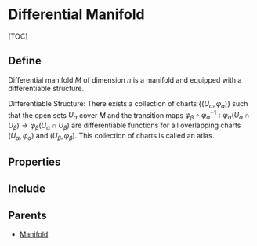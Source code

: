 # Differential Manifold

[TOC]

## Define

Differential manifold $M$ of dimension $n$ is a manifold and equipped with a differentiable structure.

Differentiable Structure: There exists a collection of charts $\{(U_\alpha, \varphi_\alpha)\}$ such that the open sets $U_\alpha$ cover $M$ and the transition maps $\varphi_\beta\circ \varphi_\alpha^{-1}: \varphi_\alpha(U_\alpha \cap U_\beta) \to \varphi_\beta(U_\alpha \cap U_\beta)$ are differentiable functions for all overlapping charts $(U_\alpha, \varphi_\alpha)$ and $(U_\beta, \varphi_\beta)$. This collection of charts is called an atlas.

## Properties



## Include

## Parents

- [Manifold](./Manifold.md): 

